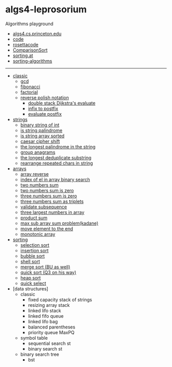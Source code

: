 # algs4-leprosorium

Algorithms playground 
- [algs4.cs.princeton.edu](https://algs4.cs.princeton.edu/home/)
- [code](https://algs4.cs.princeton.edu/code/)
- [rosettacode](https://rosettacode.org/wiki/Category:Programming_Tasks)
- [ComparisonSort](https://www.cs.usfca.edu/~galles/visualization/ComparisonSort.html)
- [sorting.at](http://sorting.at/)
- [sorting-algorithms](https://www.toptal.com/developers/sorting-algorithms)
___
- [classic](https://github.com/solairerove/algs4-leprosorium/tree/master/src/main/java/com/github/solairerove/algs4/leprosorium/classic)
    - [gcd](https://github.com/solairerove/algs4-leprosorium/blob/85343acff335709121a7a30ba698f93f81e48ee3/src/main/java/com/github/solairerove/algs4/leprosorium/classic/HighestCommonFactor.java#L16)
    - [fibonacci](https://github.com/solairerove/algs4-leprosorium/blob/85343acff335709121a7a30ba698f93f81e48ee3/src/main/java/com/github/solairerove/algs4/leprosorium/classic/Fibonacci.java#L39)
    - [factorial](https://github.com/solairerove/algs4-leprosorium/blob/85343acff335709121a7a30ba698f93f81e48ee3/src/main/java/com/github/solairerove/algs4/leprosorium/classic/Factorial.java#L10)
    - [reverse polish notation](https://github.com/solairerove/algs4-leprosorium/tree/master/src/main/java/com/github/solairerove/algs4/leprosorium/classic/polish)
        - [double stack Dijkstra's evaluate](https://github.com/solairerove/algs4-leprosorium/blob/85343acff335709121a7a30ba698f93f81e48ee3/src/main/java/com/github/solairerove/algs4/leprosorium/classic/polish/DoubleStackEvaluate.java#L23)
        - [infix to postfix](https://github.com/solairerove/algs4-leprosorium/blob/85343acff335709121a7a30ba698f93f81e48ee3/src/main/java/com/github/solairerove/algs4/leprosorium/classic/polish/InfixToPostfix.java#L38)
        - [evaluate postfix](https://github.com/solairerove/algs4-leprosorium/blob/85343acff335709121a7a30ba698f93f81e48ee3/src/main/java/com/github/solairerove/algs4/leprosorium/classic/polish/EvaluatePostfix.java#L18)
- [strings](https://github.com/solairerove/algs4-leprosorium/tree/master/src/main/java/com/github/solairerove/algs4/leprosorium/strings)
    - [binary string of int](https://github.com/solairerove/algs4-leprosorium/blob/abdafe5d6804c18b5633434224789609ba9629cb/src/main/java/com/github/solairerove/algs4/leprosorium/strings/ToBinaryStringApplication.java#L11)
    - [is string palindrome](https://github.com/solairerove/algs4-leprosorium/blob/abdafe5d6804c18b5633434224789609ba9629cb/src/main/java/com/github/solairerove/algs4/leprosorium/strings/IsPalindromeApplication.java#L13)
    - [is string array sorted](https://github.com/solairerove/algs4-leprosorium/blob/abdafe5d6804c18b5633434224789609ba9629cb/src/main/java/com/github/solairerove/algs4/leprosorium/strings/IsStringArraySorted.java#L17)
    - [caesar cipher shift](https://github.com/solairerove/algs4-leprosorium/blob/abdafe5d6804c18b5633434224789609ba9629cb/src/main/java/com/github/solairerove/algs4/leprosorium/strings/CaesarCipherEncryptor.java#L21)
    - [the longest palindrome in the string](https://github.com/solairerove/algs4-leprosorium/blob/abdafe5d6804c18b5633434224789609ba9629cb/src/main/java/com/github/solairerove/algs4/leprosorium/strings/LongestPalindromicString.java#L41)
    - [group anagrams](https://github.com/solairerove/algs4-leprosorium/blob/abdafe5d6804c18b5633434224789609ba9629cb/src/main/java/com/github/solairerove/algs4/leprosorium/strings/GroupAnagrams.java#L33)
    - [the longest deduplicate substring](https://github.com/solairerove/algs4-leprosorium/blob/abdafe5d6804c18b5633434224789609ba9629cb/src/main/java/com/github/solairerove/algs4/leprosorium/strings/LongestDeduplicateSubstring.java#L13)
    - [rearrange repeated chars in string](https://github.com/solairerove/algs4-leprosorium/blob/38a96d095e7b32c5fb7a1a9a497d9a956e07200b/src/main/java/com/github/solairerove/algs4/leprosorium/strings/RearrangeRepeatedCharactersInString.java#L28)
- [arrays](https://github.com/solairerove/algs4-leprosorium/tree/master/src/main/java/com/github/solairerove/algs4/leprosorium/arrays)
    - [array reverse](https://github.com/solairerove/algs4-leprosorium/blob/85343acff335709121a7a30ba698f93f81e48ee3/src/main/java/com/github/solairerove/algs4/leprosorium/arrays/ReverseArray.java#L24)
    - [index of el in array binary search](https://github.com/solairerove/algs4-leprosorium/blob/85343acff335709121a7a30ba698f93f81e48ee3/src/main/java/com/github/solairerove/algs4/leprosorium/arrays/BinarySearch.java#L14)
    - [two numbers sum](https://github.com/solairerove/algs4-leprosorium/blob/85343acff335709121a7a30ba698f93f81e48ee3/src/main/java/com/github/solairerove/algs4/leprosorium/arrays/TwoNumberSum.java#L121)
    - [two numbers sum is zero](https://github.com/solairerove/algs4-leprosorium/blob/85343acff335709121a7a30ba698f93f81e48ee3/src/main/java/com/github/solairerove/algs4/leprosorium/arrays/TwoNumbersSumIsZeroCount.java#L21)
    - [three numbers sum is zero](https://github.com/solairerove/algs4-leprosorium/blob/85343acff335709121a7a30ba698f93f81e48ee3/src/main/java/com/github/solairerove/algs4/leprosorium/arrays/ThreeSum.java#L36)
    - [three numbers sum as triplets](https://github.com/solairerove/algs4-leprosorium/blob/85343acff335709121a7a30ba698f93f81e48ee3/src/main/java/com/github/solairerove/algs4/leprosorium/arrays/ThreeSum.java#L57)
    - [validate subsequence](https://github.com/solairerove/algs4-leprosorium/blob/85343acff335709121a7a30ba698f93f81e48ee3/src/main/java/com/github/solairerove/algs4/leprosorium/arrays/ValidateSubsequence.java#L24)
    - [three largest numbers in array](https://github.com/solairerove/algs4-leprosorium/blob/85343acff335709121a7a30ba698f93f81e48ee3/src/main/java/com/github/solairerove/algs4/leprosorium/arrays/ThreeLargestNumber.java#L27)
    - [product sum](https://github.com/solairerove/algs4-leprosorium/blob/85343acff335709121a7a30ba698f93f81e48ee3/src/main/java/com/github/solairerove/algs4/leprosorium/arrays/ProductSum.java#L49)
    - [max sub array sum problem(kadane)](https://github.com/solairerove/algs4-leprosorium/blob/85343acff335709121a7a30ba698f93f81e48ee3/src/main/java/com/github/solairerove/algs4/leprosorium/arrays/MaxSubArraySumApplication.java#L37)
    - [move element to the end](https://github.com/solairerove/algs4-leprosorium/blob/85343acff335709121a7a30ba698f93f81e48ee3/src/main/java/com/github/solairerove/algs4/leprosorium/arrays/MoveElementToEnd.java#L13)
    - [monotonic array](https://github.com/solairerove/algs4-leprosorium/blob/85343acff335709121a7a30ba698f93f81e48ee3/src/main/java/com/github/solairerove/algs4/leprosorium/arrays/MonotonicArray.java#L14)
- [sorting](https://github.com/solairerove/algs4-leprosorium/tree/master/src/main/java/com/github/solairerove/algs4/leprosorium/sorting)
    - [selection sort](https://github.com/solairerove/algs4-leprosorium/blob/911a66d42871385c47a9c0ae00fd8b188ac06df4/src/main/java/com/github/solairerove/algs4/leprosorium/sorting/SelectionSort.java#L66)
    - [insertion sort](https://github.com/solairerove/algs4-leprosorium/blob/911a66d42871385c47a9c0ae00fd8b188ac06df4/src/main/java/com/github/solairerove/algs4/leprosorium/sorting/InsertionSort.java#L63)
    - [bubble sort](https://github.com/solairerove/algs4-leprosorium/blob/911a66d42871385c47a9c0ae00fd8b188ac06df4/src/main/java/com/github/solairerove/algs4/leprosorium/sorting/BubbleSort.java#L10)
    - [shell sort](https://github.com/solairerove/algs4-leprosorium/blob/911a66d42871385c47a9c0ae00fd8b188ac06df4/src/main/java/com/github/solairerove/algs4/leprosorium/sorting/ShellSort.java#L66)
    - [merge sort (BU as well)](https://github.com/solairerove/algs4-leprosorium/blob/911a66d42871385c47a9c0ae00fd8b188ac06df4/src/main/java/com/github/solairerove/algs4/leprosorium/sorting/MergeSort.java#L89)
    - [quick sort (Q3 on his way)](https://github.com/solairerove/algs4-leprosorium/blob/911a66d42871385c47a9c0ae00fd8b188ac06df4/src/main/java/com/github/solairerove/algs4/leprosorium/sorting/QuickSort.java#L8)
    - [heap sort](https://github.com/solairerove/algs4-leprosorium/blob/911a66d42871385c47a9c0ae00fd8b188ac06df4/src/main/java/com/github/solairerove/algs4/leprosorium/sorting/HeapSort.java#L8)
    - [quick select](https://github.com/solairerove/algs4-leprosorium/blob/911a66d42871385c47a9c0ae00fd8b188ac06df4/src/main/java/com/github/solairerove/algs4/leprosorium/sorting/QuickSelect.java#L10)
- [data structures]
    - classic
        - fixed capacity stack of strings
        - resizing array stack
        - linked lifo stack
        - linked fifo queue
        - linked lifo bag
        - balanced parentheses
        - priority queue MaxPQ
    - symbol table
        - sequential search st
        - binary search st
    - binary search tree
        - bst
